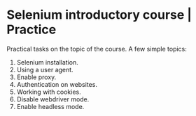 # Selenium introductory course | Practice
Practical tasks on the topic of the course.
A few simple topics:
   1. Selenium installation.
   2. Using a user agent.
   3. Enable proxy.
   4. Authentication on websites.
   5. Working with cookies.
   6. Disable webdriver mode.
   7. Enable headless mode.

